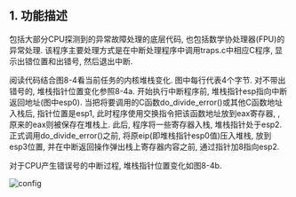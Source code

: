 ## 1. 功能描述

包括大部分CPU探测到的异常故障处理的底层代码, 也包括数学协处理器(FPU)的异常处理. 该程序主要处理方式是在中断处理程序中调用traps.c中相应C程序, 显示出错位置和出错号, 然后退出中断. 

阅读代码结合图8-4看当前任务的内核堆栈变化. 图中每行代表4个字节. 对不带出错号的, 堆栈指针位置变化参照8-4a. 开始执行中断程序前, 堆栈指针esp指向中断返回地址(图中esp0). 当把将要调用的C函数do\_divide\_error()或其他C函数地址入栈后, 指针位置是esp1, 此时程序使用交换指令把该函数地址放到eax寄存器, , 原来的eax则被保存在堆栈上. 此后, 程序将一些寄存器入栈, 堆栈指针处于esp2. 正式调用do\_divide\_error()之前, 将原eip(即堆栈指针esp0值)压入堆栈, 放到esp3位置, 并在中断返回操作弹出栈上寄存器内容之前, 通过指针加8指向esp2. 

对于CPU产生错误号的中断过程, 堆栈指针位置变化如图8-4b. 

![config](images/4.png)

